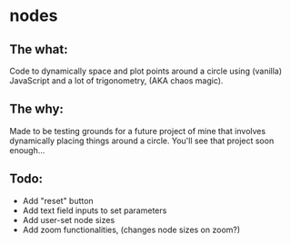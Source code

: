 # nodes

## The what:
Code to dynamically space and plot points around a circle using (vanilla) JavaScript and a lot of trigonometry, (AKA chaos magic).

## The why:
Made to be testing grounds for a future project of mine that involves dynamically placing things around a circle.
You'll see that project soon enough...

## Todo:
- Add "reset" button
- Add text field inputs to set parameters
- Add user-set node sizes
- Add zoom functionalities, (changes node sizes on zoom?)
